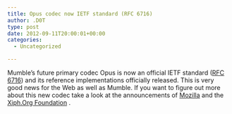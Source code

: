 ```yaml
---
title: Opus codec now IETF standard (RFC 6716)
author: .D0T
type: post
date: 2012-09-11T20:00:01+00:00
categories:
  - Uncategorized

---
```

Mumble&#8217;s future primary codec Opus is now an official IETF standard ([RFC 6716][1]) and its reference implementations officially released. This is very good news for the Web as well as Mumble. If you want to figure out more about this new codec take a look at the announcements of [Mozilla][2] and the [Xiph.Org Foundation][3] .

 [1]: http://tools.ietf.org/html/rfc6716
 [2]: https://hacks.mozilla.org/2012/09/its-opus-it-rocks-and-now-its-an-audio-codec-standard/
 [3]: http://xiph.org/press/2012/rfc-6716/